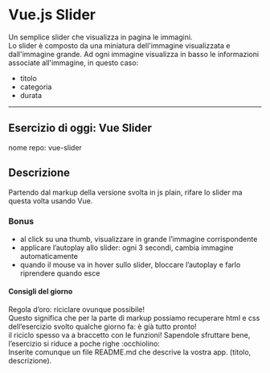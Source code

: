 # Vue.js Slider
Un semplice slider che visualizza in pagina le immagini.  
Lo slider è composto da una miniatura dell'immagine visualizzata e dall'immagine grande.  Ad ogni immagine visualizza in basso le informazioni associate all'immagine, in questo caso:  
- titolo
- categoria
- durata

---

## Esercizio di oggi: Vue Slider
nome repo: vue-slider
## Descrizione
Partendo dal markup della versione svolta in js plain, rifare lo slider ma questa volta usando Vue.
### Bonus
- al click su una thumb, visualizzare in grande l’immagine corrispondente
- applicare l’autoplay allo slider: ogni 3 secondi, cambia immagine automaticamente
- quando il mouse va in hover sullo slider, bloccare l’autoplay e farlo riprendere quando esce
#### Consigli del giorno
Regola d’oro: riciclare ovunque possibile!  
Questo significa che per la parte di markup possiamo recuperare html e css dell’esercizio svolto qualche giorno fa: è già tutto pronto!  
il riciclo spesso va a braccetto con le funzioni! Sapendole sfruttare bene, l’esercizio si riduce a poche righe :occhiolino:  
Inserite comunque un file README.md che descrive la vostra app. (titolo, descrizione).  
